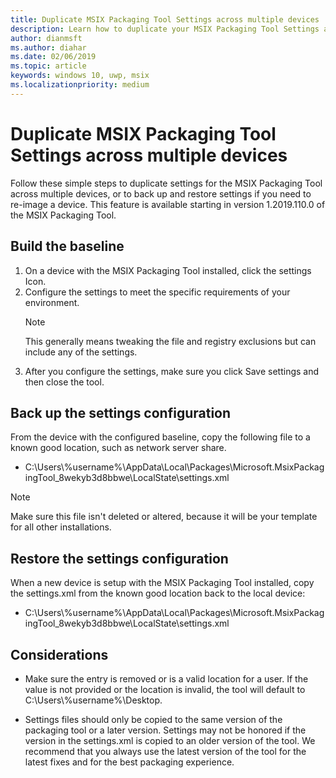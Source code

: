 ```yaml
---
title: Duplicate MSIX Packaging Tool Settings across multiple devices
description: Learn how to duplicate your MSIX Packaging Tool Settings across multiple devices 
author: dianmsft
ms.author: diahar
ms.date: 02/06/2019
ms.topic: article
keywords: windows 10, uwp, msix
ms.localizationpriority: medium
---
```


# Duplicate MSIX Packaging Tool Settings across multiple devices 

Follow these simple steps to duplicate settings for the MSIX Packaging Tool across multiple devices, or to back up and restore settings if you need to re-image a device. This feature is available starting in version 1.2019.110.0 of the MSIX Packaging Tool. 

## Build the baseline

1. On a device with the MSIX Packaging Tool installed, click the settings Icon.
2. Configure the settings to meet the specific requirements of your environment.
    > [!NOTE]
    > This generally means tweaking the file and registry exclusions but can include any of the settings.
3. After you configure the settings, make sure you click Save settings and then close the tool.  

## Back up the settings configuration

From the device with the configured baseline, copy the following file to a known good location, such as network server share.

* C:\Users\\%username%\AppData\Local\Packages\Microsoft.MsixPackagingTool_8wekyb3d8bbwe\LocalState\settings.xml  

> [!NOTE]
> Make sure this file isn't deleted or altered, because it will be your template for all other installations.

## Restore the settings configuration

When a new device is setup with the MSIX Packaging Tool installed, copy the settings.xml from the known good location back to the local device: 

* C:\Users\\%username%\AppData\Local\Packages\Microsoft.MsixPackagingTool_8wekyb3d8bbwe\LocalState\settings.xml 

## Considerations

* Make sure the <DefaultSaveLocation> entry is removed or is a valid location for a user. If the value is not provided or the location is invalid, the tool will default to C:\Users\\%username%\Desktop.

* Settings files should only be copied to the same version of the packaging tool or a later version. Settings may not be honored if the version in the settings.xml is copied to an older version of the tool. We recommend that you always use the latest version of the tool for the latest fixes and for the best packaging experience.  
